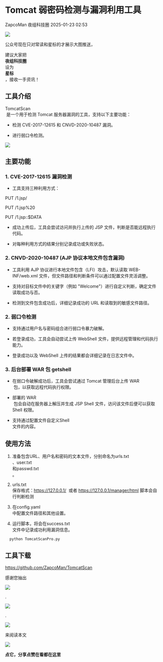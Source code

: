 #  Tomcat 弱密码检测与漏洞利用工具   
ZapcoMan  夜组科技圈   2025-01-23 02:53  
  
![](https://mmbiz.qpic.cn/sz_mmbiz_png/GLyX5CgG8A01kogJM8ZEPSB6WyWpaoNuJ3d3CaEltibOFtcOBqTp2FxXUCuyKBmPhY8M52LvuOf9wibg3C5u6n3Q/640?wx_fmt=png&from=appmsg "")  
  
  
公众号现在只对常读和星标的才展示大图推送，  
  
建议大家把  
**夜组科技圈**  
设为  
**星标**  
，接收一手资讯！  
  
## 工具介绍  
  
TomcatScan  
 是一个用于检测 Tomcat 服务器漏洞的工具，支持以下主要功能：  
- 检测 CVE-2017-12615 和 CNVD-2020-10487 漏洞。  
  
- 进行弱口令检测。  
  
![](https://mmbiz.qpic.cn/sz_mmbiz_png/GLyX5CgG8A0l3ZNuXw2IMqQ6SpJy58OPSXYGDSdPicn9jn8ibkbu1fibk28Wo6nrD6FGl3Od8eXl2JqzqROT1XxKg/640?wx_fmt=png&from=appmsg "")  
## 主要功能  
### 1. CVE-2017-12615 漏洞检测  
- 工具支持三种利用方式：  
  
PUT /1.jsp/  
  
PUT /1.jsp%20  
  
PUT /1.jsp::$DATA  
  
- 成功上传后，工具会尝试访问并执行上传的 JSP 文件，判断是否能远程执行代码。  
  
- 对每种利用方式的结果分别记录成功或失败状态。  
  
### 2. CNVD-2020-10487 (AJP 协议本地文件包含漏洞)  
- 工具利用 AJP 协议进行本地文件包含（LFI）攻击，默认读取 WEB-INF/web.xml 文件，但文件路径和判断条件可以通过配置文件灵活调整。  
  
- 支持对目标文件中的关键字（例如 "Welcome"）进行自定义判断，确定文件读取成功与否。  
  
- 检测到文件包含成功后，详细记录成功的 URL 和读取到的敏感文件路径。  
  
### 2. 弱口令检测  
- 支持通过用户名与密码组合进行弱口令暴力破解。  
  
- 若登录成功，工具会自动尝试上传 WebShell 文件，提供远程管理和代码执行能力。  
  
- 登录成功以及 WebShell 上传的结果都会详细记录在日志文件中。  
  
### 3. 后台部署 WAR 包 getshell  
- 在弱口令破解成功后，工具会尝试通过 Tomcat 管理后台上传 WAR  
 包，以获取远程代码执行权限。  
  
- 部署的 WAR  
 包会自动在服务器上解压并生成 JSP Shell 文件，访问该文件后便可以获取 Shell 权限。  
  
- 支持通过配置文件自定义Shell   
文件的内容。  
  
## 使用方法  
1. 准备包含URL、用户名和密码的文本文件，分别命名为urls.txt  
、user.txt  
和passwd.txt  
。  
  
1. urls.txt  
保存格式：https://127.0.0.1/  或者 https://127.0.0.1/manager/html 脚本会自行判断检测  
  
1. 在config.yaml  
中配置文件路径和其他设置。  
  
1. 运行脚本，将会在success.txt  
文件中记录成功利用漏洞信息。  
  
```
  python TomcatScanPro.py

```  
## 工具下载  
  
https://github.com/ZapcoMan/TomcatScan  
  
  
  
感谢您抽出  
  
![](https://mmbiz.qpic.cn/mmbiz_gif/Ljib4So7yuWgdSBqOibtgiaYWjL4pkRXwycNnFvFYVgXoExRy0gqCkqvrAghf8KPXnwQaYq77HMsjcVka7kPcBDQw/640?wx_fmt=gif&tp=wxpic&wxfrom=5&wx_lazy=1 "")  
  
.  
  
![](https://mmbiz.qpic.cn/mmbiz_gif/Ljib4So7yuWgdSBqOibtgiaYWjL4pkRXwycd5KMTutPwNWA97H5MPISWXLTXp0ibK5LXCBAXX388gY0ibXhWOxoEKBA/640?wx_fmt=gif&tp=wxpic&wxfrom=5&wx_lazy=1 "")  
  
.  
  
![](https://mmbiz.qpic.cn/mmbiz_gif/Ljib4So7yuWgdSBqOibtgiaYWjL4pkRXwycU99fZEhvngeeAhFOvhTibttSplYbBpeeLZGgZt41El4icmrBibojkvLNw/640?wx_fmt=gif&tp=wxpic&wxfrom=5&wx_lazy=1 "")  
  
来阅读本文  
  
![](https://mmbiz.qpic.cn/mmbiz_gif/Ljib4So7yuWge7Mibiad1tV0iaF8zSD5gzicbxDmfZCEL7vuOevN97CwUoUM5MLeKWibWlibSMwbpJ28lVg1yj1rQflyQ/640?wx_fmt=gif&tp=wxpic&wxfrom=5&wx_lazy=1 "")  
  
**点它，分享点赞在看都在这里**  
  
